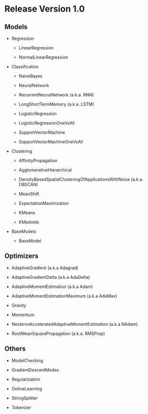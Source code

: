 # Release Version 1.0

## Models

* Regression
  
  * LinearRegression
    
  * NormalLinearRegression
    
* Classification
  
  * NaiveBayes
    
  * NeuralNetwork
    
  * RecurrentNeuralNetwork (a.k.a. RNN)
    
  * LongShortTermMemory (a.k.a. LSTM)
    
  * LogisticRegression
    
  * LogisticRegressionOneVsAll
    
  * SupportVectorMachine
    
  * SupportVectorMachineOneVsAll
    
* Clustering
  
  * AffinityPropagation
    
  * AgglomerativeHierarchical
    
  * DensityBasedSpatialClusteringOfApplicationsWithNoise (a.k.a. DBSCAN)
    
  * MeanShift
    
  * ExpectationMaximization
    
  * KMeans
    
  * KMedoids
    
* BaseModels
  
  * BaseModel

## Optimizers

* AdaptiveGradient (a.k.a Adagrad)

* AdaptiveGradientDelta (a.k.a AdaDelta)

* AdaptiveMomentEstimation (a.k.a Adam)

* AdaptiveMomentEstimationMaximum (a.k.a AdaMax)

* Gravity

* Momentum

* NesterovAcceleratedAdaptiveMomentEstimation (a.k.a NAdam)

* RootMeanSquarePropagation (a.k.a. RMSProp)

## Others

* ModelChecking

* GradientDescentModes

* Regularization

* OnlineLearning

* StringSplitter

* Tokenizer
